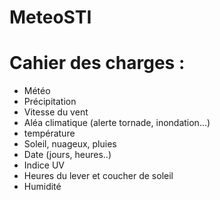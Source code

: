# MeteoSTI

# Cahier des charges : 

- Météo 
- Précipitation 
- Vitesse du vent
- Aléa climatique (alerte tornade, inondation…)
- température
- Soleil, nuageux, pluies 
- Date (jours, heures..)
- Indice UV 
- Heures du lever et coucher de soleil 
- Humidité
